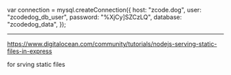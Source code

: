 var connection = mysql.createConnection({
  host: "zcode.dog",
  user: "zcodedog_db_user",
  password: "%XjCy]SZCzLQ",
  database: "zcodedog_data",
});

---

https://www.digitalocean.com/community/tutorials/nodejs-serving-static-files-in-express

for srving static files